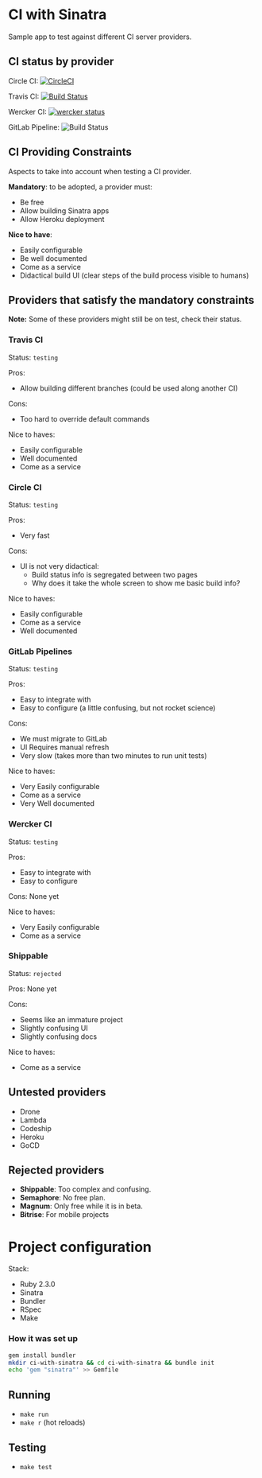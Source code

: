 # CI with Sinatra

Sample app to test against different CI server providers.

## CI status by provider

Circle CI:
[![CircleCI](https://circleci.com/gh/othman853/ci-with-sinatra/tree/master.svg?style=svg)](https://circleci.com/gh/othman853/ci-with-sinatra/tree/master)

Travis CI:
[![Build Status](https://travis-ci.org/othman853/ci-with-sinatra.svg?branch=master)](https://travis-ci.org/othman853/ci-with-sinatra)

Wercker CI:
[![wercker status](https://app.wercker.com/status/255b8335a580273700aded82ac01ea0d/s/master "wercker status")](https://app.wercker.com/project/byKey/255b8335a580273700aded82ac01ea0d)

GitLab Pipeline:
![Build Status](https://gitlab.com/othman853/ci-with-sinatra/badges/master/build.svg)

## CI Providing Constraints

Aspects to take into account when testing a CI provider.

__Mandatory__: to be adopted, a provider must:
- Be free
- Allow building Sinatra apps
- Allow Heroku deployment

__Nice to have__:
- Easily configurable
- Be well documented
- Come as a service
- Didactical build UI (clear steps of the build process visible to humans)


## Providers that satisfy the mandatory constraints

__Note:__ Some of these providers might still be on test, check their status.

### Travis CI

Status: `testing`

Pros:
- Allow building different branches (could be used along another CI)

Cons:
- Too hard to override default commands

Nice to haves:
- Easily configurable
- Well documented
- Come as a service

### Circle CI

Status: `testing`

Pros:
- Very fast

Cons:
- UI is not very didactical:
  - Build status info is segregated between two pages
  - Why does it take the whole screen to show me basic build info?

Nice to haves:
- Easily configurable
- Come as a service
- Well documented

### GitLab Pipelines

Status: `testing`

Pros:
- Easy to integrate with
- Easy to configure (a little confusing, but not rocket science)

Cons:
- We must migrate to GitLab
- UI Requires manual refresh
- Very slow (takes more than two minutes to run unit tests)

Nice to haves:
- Very Easily configurable
- Come as a service
- Very Well documented

### Wercker CI

Status: `testing`

Pros:
- Easy to integrate with
- Easy to configure

Cons: None yet

Nice to haves:
- Very Easily configurable
- Come as a service


### Shippable

Status: `rejected`

Pros: None yet

Cons:
- Seems like an immature project
- Slightly confusing UI
- Slightly confusing docs

Nice to haves:
- Come as a service


## Untested providers
- Drone
- Lambda
- Codeship
- Heroku
- GoCD


## Rejected providers
- __Shippable__: Too complex and confusing.
- __Semaphore__: No free plan.
- __Magnum__: Only free while it is in beta.
- __Bitrise__: For mobile projects

# Project configuration

Stack:
- Ruby 2.3.0
- Sinatra
- Bundler
- RSpec
- Make

### How it was set up

``` sh
gem install bundler
mkdir ci-with-sinatra && cd ci-with-sinatra && bundle init
echo 'gem "sinatra"' >> Gemfile
```

## Running
- `make run`
- `make r` (hot reloads)

## Testing
- `make test`
